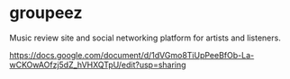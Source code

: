 # groupeez
Music review site and social networking platform for artists and listeners. 

https://docs.google.com/document/d/1dVGmo8TiUpPeeBfOb-La-wCKOwAOfzj5dZ_hVHXQTpU/edit?usp=sharing
